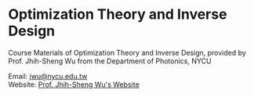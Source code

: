 # Optimization Theory and Inverse Design

Course Materials of Optimization Theory and Inverse Design, provided by Prof. Jhih-Sheng Wu from the Department of Photonics, NYCU  

Email: [jwu@nycu.edu.tw](mailto:jwu@nycu.edu.tw)  
Website: [Prof. Jhih-Sheng Wu's Website](https://jhihsheng.github.io)
